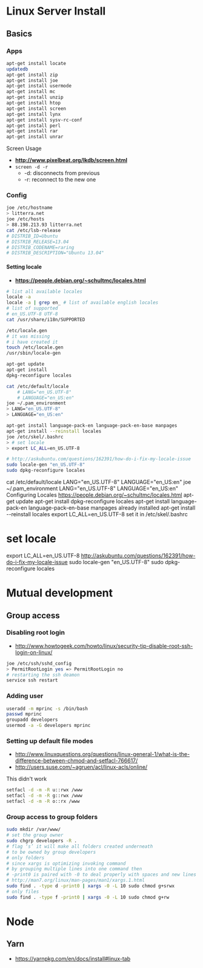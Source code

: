 # Linux Server Install

## Basics

### Apps

```sh
apt-get install locate
updatedb
apt-get install zip
apt-get install joe
apt-get install usermode
apt-get install mc
apt-get install unzip
apt-get install htop
apt-get install screen
apt-get install lynx
apt-get install sysv-rc-conf
apt-get install perl
apt-get install rar
apt-get install unrar
```

Screen Usage

+ **http://www.pixelbeat.org/lkdb/screen.html**
+ `screen -d -r`
  + -d: disconnects from previous
  + -r: reconnect to the new one

### Config

```sh
joe /etc/hostname
> litterra.net
joe /etc/hosts
> 88.198.213.93 litterra.net
cat /etc/lsb-release
# DISTRIB_ID=Ubuntu
# DISTRIB_RELEASE=13.04
# DISTRIB_CODENAME=raring
# DISTRIB_DESCRIPTION="Ubuntu 13.04"
```

#### Setting locale

+ **https://people.debian.org/~schultmc/locales.html**

```sh
# list all available locales
locale -a
locale -a | grep en_ # list of available english locales
# list of supported
# en_US.UTF-8 UTF-8
cat /usr/share/i18n/SUPPORTED

/etc/locale.gen
# it was missing
# i have created it
touch /etc/locale.gen
/usr/sbin/locale-gen

apt-get update
apt-get install
dpkg-reconfigure locales

cat /etc/default/locale
	# LANG="en_US.UTF-8"
	# LANGUAGE="en_US:en"
joe ~/.pam_environment
> LANG="en_US.UTF-8"
> LANGUAGE="en_US:en"

apt-get install language-pack-en language-pack-en-base manpages
apt-get install --reinstall locales
joe /etc/skel/.bashrc
> # set locale
> export LC_ALL=en_US.UTF-8

# http://askubuntu.com/questions/162391/how-do-i-fix-my-locale-issue
sudo locale-gen "en_US.UTF-8"
sudo dpkg-reconfigure locales
```




cat /etc/default/locale
LANG="en_US.UTF-8"
LANGUAGE="en_US:en"
joe ~/.pam_environment
LANG="en_US.UTF-8"
LANGUAGE="en_US:en"
Configuring Locales
https://people.debian.org/~schultmc/locales.html
apt-get update
apt-get install
dpkg-reconfigure locales
apt-get install language-pack-en language-pack-en-base manpages
already installed
apt-get install --reinstall locales
export LC_ALL=en_US.UTF-8
set it in /etc/skel/.bashrc

# set locale
export LC_ALL=en_US.UTF-8
http://askubuntu.com/questions/162391/how-do-i-fix-my-locale-issue
sudo locale-gen "en_US.UTF-8"
sudo dpkg-reconfigure locales

# Mutual development

## Group access

### Disabling root login

+ http://www.howtogeek.com/howto/linux/security-tip-disable-root-ssh-login-on-linux/

```sh
joe /etc/ssh/sshd_config
> PermitRootLogin yes => PermitRootLogin no
# restarting the ssh deamon
service ssh restart
```

### Adding user

```sh
useradd -m mprinc -s /bin/bash
passwd mprinc
groupadd developers
usermod -a -G developers mprinc
```

### Setting up default file modes

+ http://www.linuxquestions.org/questions/linux-general-1/what-is-the-difference-between-chmod-and-setfacl-766617/
+ http://users.suse.com/~agruen/acl/linux-acls/online/

This didn't work

```sh
setfacl -d -m -R u::rwx /www
setfacl -d -m -R g::rwx /www
setfacl -d -m -R o::rx /www
```

### Group access to group folders

```sh
sudo mkdir /var/www/
# set the group owner
sudo chgrp developers -R .
# flag ‘s’ it will make all folders created underneath 
# to be owned by group developers
# only folders
# since xargs is optimizing invoking command 
# by grouping multiple lines into one command then
# -print0 is paired with -0 to deal properly with spaces and new lines
# http://man7.org/linux/man-pages/man1/xargs.1.html
sudo find . -type d -print0 | xargs -0 -L 10 sudo chmod g+srwx
# only files
sudo find . -type f -print0 | xargs -0 -L 10 sudo chmod g+rw
```

# Node

## Yarn

+ https://yarnpkg.com/en/docs/install#linux-tab